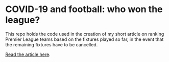 # COVID-19 and football: who won the league?

This repo holds the code used in the creation of my short article on ranking
Premier League teams based on the fixtures played so far, in the event that the
remaining fixtures have to be cancelled.

[Read the article here](http://users.cs.cf.ac.uk/SingletonJ1/articles/football/index.html).
